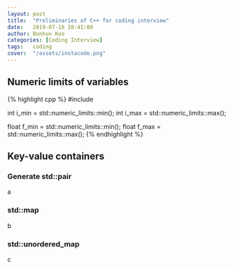 ```yaml
---
layout: post
title:  "Preliminaries of C++ for coding interview"
date:   2019-07-16 20:41:00
author: Bonhun Koo
categories: [Coding Interview]
tags:	coding
cover:  "/assets/instacode.png"
---
```


## Numeric limits of variables

{% highlight cpp %}
#include <limits>

int i_min = std::numeric_limits<int>::min();
int i_max = std::numeric_limits<int>::max();

float f_min = std::numeric_limits<float>::min();
float f_max = std::numeric_limits<float>::max();
{% endhighlight %}

## Key-value containers
### Generate std::pair
a
### std::map
b
### std::unordered_map
c

[liquid]: https://github.com/Shopify/liquid/wiki/Liquid-for-Designers
